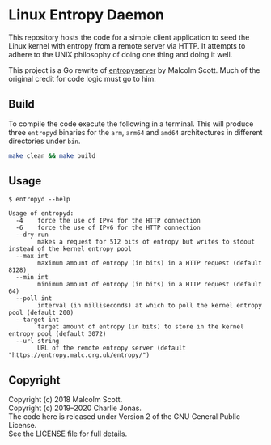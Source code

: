 # Linux Entropy Daemon

This repository hosts the code for a simple client application to seed the Linux kernel with entropy from a remote server via HTTP. It attempts to adhere to the UNIX philosophy of doing one thing and doing it well.

This project is a Go rewrite of [entropyserver](https://hg.sr.ht/~mas90/entropyserver) by Malcolm Scott. Much of the original credit for code logic must go to him.

## Build

To compile the code execute the following in a terminal. This will produce three `entropyd` binaries for the `arm`, `arm64` and `amd64` architectures in different directories under `bin`.

```bash
make clean && make build
```

## Usage

```
$ entropyd --help

Usage of entropyd:
  -4    force the use of IPv4 for the HTTP connection
  -6    force the use of IPv6 for the HTTP connection
  --dry-run
        makes a request for 512 bits of entropy but writes to stdout instead of the kernel entropy pool
  --max int
        maximum amount of entropy (in bits) in a HTTP request (default 8128)
  --min int
        minimum amount of entropy (in bits) in a HTTP request (default 64)
  --poll int
        interval (in milliseconds) at which to poll the kernel entropy pool (default 200)
  --target int
        target amount of entropy (in bits) to store in the kernel entropy pool (default 3072)
  --url string
        URL of the remote entropy server (default "https://entropy.malc.org.uk/entropy/")
```

## Copyright

Copyright (c) 2018 Malcolm Scott.\
Copyright (c) 2019–2020 Charlie Jonas.\
The code here is released under Version 2 of the GNU General Public License.\
See the LICENSE file for full details.
